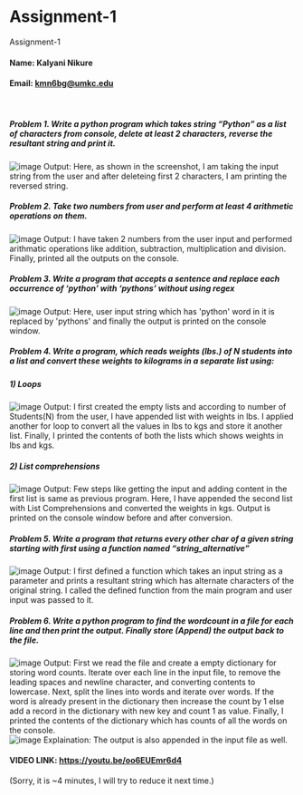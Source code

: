 # Assignment-1
Assignment-1

#### Name: Kalyani Nikure
#### Email: kmn6bg@umkc.edu
<br/>

##### Problem 1. Write a python program which takes string “Python” as a list of characters from console, delete at least 2 characters, reverse the resultant string and print it.
![image](https://user-images.githubusercontent.com/30693095/121731387-79b9a400-cab6-11eb-91c1-92f7930fb8fa.png)
Output: Here, as shown in the screenshot, I am taking the input string from the user and after deleteing first 2 characters, I am printing the reversed string.
<br/>
##### Problem 2. Take two numbers from user and perform at least 4 arithmetic operations on them.
![image](https://user-images.githubusercontent.com/30693095/121731860-15e3ab00-cab7-11eb-962b-22407b49364a.png)
Output: I have taken 2 numbers from  the user input and performed arithmatic operations like addition, subtraction, multiplication and division. Finally, printed all the outputs on the console.
<br/>
##### Problem 3. Write a program that accepts a sentence and replace each occurrence of ‘python’ with ‘pythons’ without using regex
![image](https://user-images.githubusercontent.com/30693095/121732001-47f50d00-cab7-11eb-91dd-4611775477b1.png)
Output: Here, user input string which has 'python' word in it is replaced by 'pythons' and finally the output is printed on the console window.
<br/>
##### Problem 4. Write a program, which reads weights (lbs.) of N students into a list and convert these weights to kilograms in a separate list using: 
##### 1) Loops 
![image](https://user-images.githubusercontent.com/30693095/121732222-97d3d400-cab7-11eb-93a2-75f5e86c7781.png)
Output: I first created the empty lists and according to number of Students(N) from the user, I have appended list with weights in lbs. I applied another for loop to convert all the values in lbs to kgs and store it another list. Finally, I printed the contents of both the lists which shows weights in lbs and kgs.
##### 2) List comprehensions
![image](https://user-images.githubusercontent.com/30693095/121732302-b1751b80-cab7-11eb-8a10-aa3ea5844719.png)
Output: Few steps like getting the input and adding content in the first list is same as previous program. Here, I have appended the second list with List Comprehensions and converted the weights in kgs. Output is printed on the console window before and after conversion.
<br/>
##### Problem 5. Write a program that returns every other char of a given string starting with first using a function named “string_alternative”
![image](https://user-images.githubusercontent.com/30693095/121732404-d8cbe880-cab7-11eb-9194-6bf4bee33ff7.png)
Output: I first defined a function which takes an input string as a parameter and prints a resultant string which has alternate characters of the original string. I called the defined function from the main program and user input was passed to it.
<br/>
##### Problem 6. Write a python program to find the wordcount in a file for each line and then print the output. Finally store (Append) the output back to the file.
![image](https://user-images.githubusercontent.com/30693095/121732622-1597df80-cab8-11eb-9195-563a05414784.png)
Output: First we read the file and create a empty dictionary for storing word counts. Iterate over each line in the input file, to remove the leading spaces and newline character, and converting contents to lowercase. Next, split the lines into words and iterate over words.
If the word is already present in the dictionary then increase the count by 1 else add a record in the dictionary with new key and count 1 as value.
Finally, I printed the contents of the dictionary which has counts of all the words on the console.
<br/>
![image](https://user-images.githubusercontent.com/30693095/121732734-32ccae00-cab8-11eb-872e-540d09054329.png)
Explaination: The output is also appended in the input file as well.

#### VIDEO LINK: https://youtu.be/oo6EUEmr6d4
(Sorry, it is ~4 minutes, I will try to reduce it next time.)
